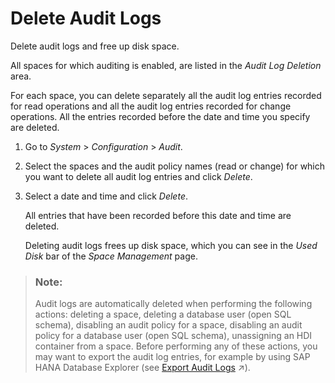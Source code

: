 <!-- loio589fa4251db74fb7955eeee5d86fc25c -->

# Delete Audit Logs

Delete audit logs and free up disk space.

All spaces for which auditing is enabled, are listed in the *Audit Log Deletion* area.

For each space, you can delete separately all the audit log entries recorded for read operations and all the audit log entries recorded for change operations. All the entries recorded before the date and time you specify are deleted.

1.  Go to *System* \> *Configuration* \> *Audit*.

2.  Select the spaces and the audit policy names \(read or change\) for which you want to delete all audit log entries and click *Delete*.

3.  Select a date and time and click *Delete*.

    All entries that have been recorded before this date and time are deleted.

    Deleting audit logs frees up disk space, which you can see in the *Used Disk* bar of the *Space Management* page.


> ### Note:  
> Audit logs are automatically deleted when performing the following actions: deleting a space, deleting a database user \(open SQL schema\), disabling an audit policy for a space, disabling an audit policy for a database user \(open SQL schema\), unassigning an HDI container from a space. Before performing any of these actions, you may want to export the audit log entries, for example by using SAP HANA Database Explorer \(see [Export Audit Logs](https://help.sap.com/viewer/9f36ca35bc6145e4acdef6b4d852d560/DEV_CURRENT/en-US/0c5dc64a1c684edcb8ab03290d683bc9.html "You can export audit log entries before they are deleted.") :arrow_upper_right:\).

